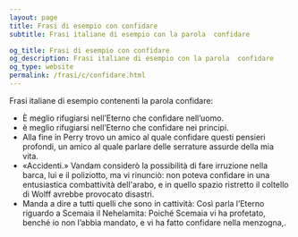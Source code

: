 ```yaml
---
layout: page
title: Frasi di esempio con confidare 
subtitle: Frasi italiane di esempio con la parola  confidare

og_title: Frasi di esempio con confidare 
og_description: Frasi italiane di esempio con la parola  confidare
og_type: website
permalink: /frasi/c/confidare.html
---
```


Frasi italiane di esempio contenenti la parola confidare:


- È meglio rifugiarsi nell’Eterno che confidare nell’uomo.
- è meglio rifugiarsi nell’Eterno che confidare nei principi.
- Alla fine in Perry trovo un amico al quale confidare questi pensieri profondi, un amico al quale parlare delle serrature assurde della mia vita.
- «Accidenti.» Vandam considerò la possibilità di fare irruzione nella barca, lui e il poliziotto, ma vi rinunciò: non poteva confidare in una entusiastica combattività dell'arabo, e in quello spazio ristretto il coltello di Wolff avrebbe provocato disastri.
- Manda a dire a tutti quelli che sono in cattività: Così parla l’Eterno riguardo a Scemaia il Nehelamita: Poiché Scemaia vi ha profetato, benché io non l’abbia mandato, e vi ha fatto confidare nella menzogna,.
